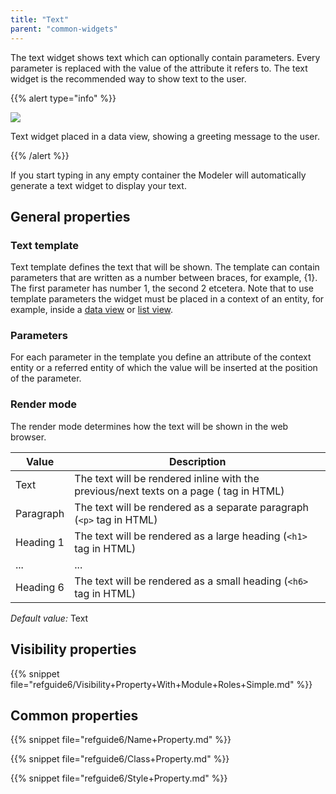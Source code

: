 ```yaml
---
title: "Text"
parent: "common-widgets"
---
```

The text widget shows text which can optionally contain parameters. Every parameter is replaced with the value of the attribute it refers to. The text widget is the recommended way to show text to the user.

{{% alert type="info" %}}

![](attachments/16713820/16843960.png)

Text widget placed in a data view, showing a greeting message to the user.

{{% /alert %}}

If you start typing in any empty container the Modeler will automatically generate a text widget to display your text.

## General properties

### Text template

Text template defines the text that will be shown. The template can contain parameters that are written as a number between braces, for example, {1}. The first parameter has number 1, the second 2 etcetera. Note that to use template parameters the widget must be placed in a context of an entity, for example, inside a [data view](data-view) or [list view](list-view).

### Parameters

For each parameter in the template you define an attribute of the context entity or a referred entity of which the value will be inserted at the position of the parameter.

### Render mode

The render mode determines how the text will be shown in the web browser.

| Value | Description |
| --- | --- |
| Text | The text will be rendered inline with the previous/next texts on a page (<span> tag in HTML) |
| Paragraph | The text will be rendered as a separate paragraph (``<p>`` tag in HTML) |
| Heading 1 | The text will be rendered as a large heading (``<h1>`` tag in HTML) |
| ... | ... |
| Heading 6 | The text will be rendered as a small heading (``<h6>`` tag in HTML) |

_Default value:_ Text

## Visibility properties

{{% snippet file="refguide6/Visibility+Property+With+Module+Roles+Simple.md" %}}

## Common properties

{{% snippet file="refguide6/Name+Property.md" %}}

{{% snippet file="refguide6/Class+Property.md" %}}

{{% snippet file="refguide6/Style+Property.md" %}}
